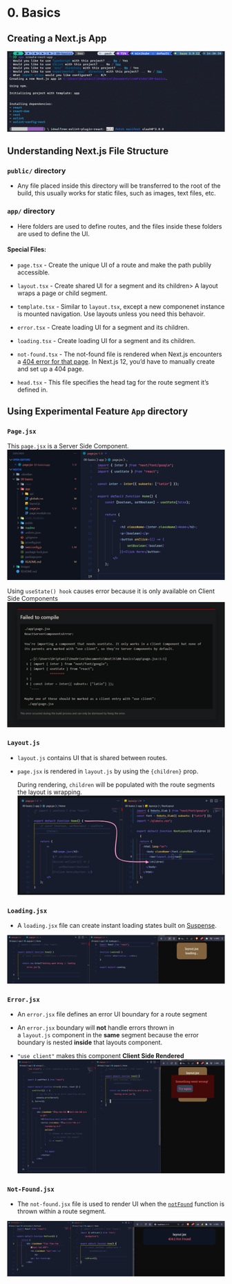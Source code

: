 # 0. Basics

## Creating a Next.js App

![](./readme/npx_create_next_app.png)

## Understanding Next.js File Structure

### `public/` directory 

- Any file placed inside this directory will be transferred to the root of the build, this usually works for static files, such as images, text files, etc.

###  `app/` directory

- Here folders are used to define routes, and the files inside these folders are used to define the UI.

#### Special Files:

-   `page.tsx` - Create the unique UI of a route and make the path publily accessible.
  
-   `layout.tsx` - Create shared UI for a segment and its children> A layout wraps a page or child segment.
  
-   `template.tsx` - Similar to `layout.tsx`, except a new componenet instance is mounted navigation. Use layouts unless you need this behavoir.

-   `error.tsx` - Create loading UI for a segment and its children.

-   `loading.tsx` - Create loading UI for a segment and its children.

-   `not-found.tsx` - The not-found file is rendered when Next.js encounters a [404 error for that page](https://www.makeuseof.com/error-404-mean/). In Next.js 12, you’d have to manually create and set up a 404 page.

-   `head.tsx` - This file specifies the head tag for the route segment it’s defined in.



## Using Experimental Feature `App` directory

### `Page.jsx`

This `page.jsx` is a Server Side Component.
![](./readme/static.png)

Using  `useState() hook` causes error because it is only available on Client Side Components
![](./readme/clientsideproperror.png)

### `Layout.js`

- `layout.js` contains UI that is shared between routes.

- `page.jsx` is rendered in `layout.js` by using the `{children}` prop. 
  
  During rendering, `children` will be populated with the route segments the layout is wrapping.
![](./readme/page.png)

### `Loading.jsx`

- A `loading.jsx` file can create instant loading states built on [Suspense](https://beta.nextjs.org/docs/data-fetching/streaming-and-suspense).
  
![](./readme/loading.png)

### `Error.jsx`

- An `error.jsx` file defines an error UI boundary for a route segment

- An `error.jsx` boundary will **not** handle errors thrown in a `layout.js` component in the **same** segment because the error boundary is nested **inside** that layouts component.

- `"use client"` makes this component **Client Side Rendered**
![](./readme/error.png)

### `Not-Found.jsx`

- The `not-found.jsx` file is used to render UI when the [`notFound`](https://beta.nextjs.org/docs/api-reference/notfound) function is thrown within a route segment.

![](./readme/notfound.png)